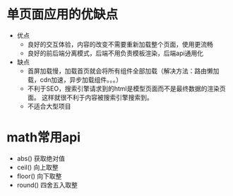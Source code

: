 # 单页面应用的优缺点
+ 优点
    + 良好的交互体验，内容的改变不需要重新加载整个页面，使用更流畅
    + 良好的前后端分离模式，后端不用负责模板渲染，后端api通用化
+ 缺点
    + 首屏加载慢，加载首页就会将所有组件全部加载（解决方法：路由懒加载，cdn加速，异步加载组件。。。）
    + 不利于SEO，搜索引擎请求到的html是模型页面而不是最终数据的渲染页面。 这样就很不利于内容被搜索引擎搜索到。
    + 不适合大型项目
# math常用api
+ abs()  获取绝对值
+ ceil()  向上取整
+ floor()  向下取整
+ round()  四舍五入取整